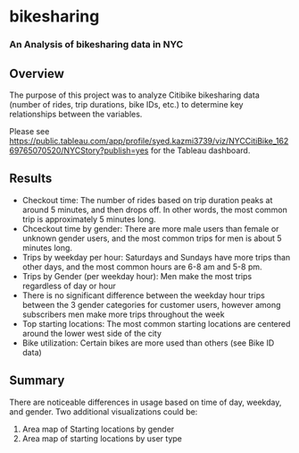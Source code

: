 # bikesharing

### An Analysis of bikesharing data in NYC

## Overview

The purpose of this project was to analyze Citibike bikesharing data (number of rides, trip durations, bike IDs, etc.) to determine key relationships between the variables.

Please see https://public.tableau.com/app/profile/syed.kazmi3739/viz/NYCCitiBike_16269765070520/NYCStory?publish=yes for the Tableau dashboard.

## Results

- Checkout time: The number of rides based on trip duration peaks at around 5 minutes, and then drops off. In other words, the most common trip is approximately 5 minutes long. 
- Chceckout time by gender: There are more male users than female or unknown gender users, and the most common trips for men is about 5 minutes long.
- Trips by weekday per hour: Saturdays and Sundays have more trips than other days, and the most common hours are 6-8 am and 5-8 pm.
- Trips by Gender (per weekday hour): Men make the most trips regardless of day or hour
- There is no significant difference between the weekday hour trips between the 3 gender categories for customer users, however among subscribers men make more trips throughout the week 
- Top starting locations: The most common starting locations are centered around the lower west side of the city
- Bike utilization: Certain bikes are more used than others (see Bike ID data)

## Summary

There are noticeable differences in usage based on time of day, weekday, and gender. Two additional visualizations could be:

1. Area map of Starting locations by gender
2. Area map of starting locations by user type
